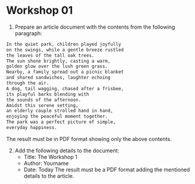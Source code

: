 # Workshop 01

1. Prepare an article document with the contents from the following paragraph:

```latex
In the quiet park, children played joyfully 
on the swings, while a gentle breeze rustled 
the leaves of the tall oak trees. 
The sun shone brightly, casting a warm, 
golden glow over the lush green grass. 
Nearby, a family spread out a picnic blanket 
and shared sandwiches, laughter echoing 
through the air. 
A dog, tail wagging, chased after a frisbee, 
its playful barks blending with 
the sounds of the afternoon. 
Amidst this serene setting, 
an elderly couple strolled hand in hand, 
enjoying the peaceful moment together. 
The park was a perfect picture of simple, 
everyday happiness.
```
The result must be in PDF format showing only the above contents.

2. Add the following details to the document:
	- Title: The Workshop 1
	- Author: Yourname
	- Date: Today
 The result must be a PDF format adding the mentioned details to the article.
